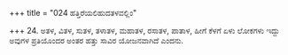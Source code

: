 +++
title = "024 ಹತ್ತಿರೆಯಲಿಹುದತಳವಲ್ಲಿಂ"

+++
24. ಅತಳ, ವಿತಳ, ಸುತಳ, ತಳಾತಳ, ಮಹಾತಳ, ರಸಾತಳ, ಪಾತಾಳ, ಹೀಗೆ ಕೆಳಗೆ ಏಳು ಲೋಕಗಳು ಇದ್ದು ಅವುಗಳ ಪ್ರತಿಯೊಂದರ ಅಂತರ ಹತ್ತು ಸಾವಿರ ಯೋಜನವಾಗಿದೆ ಎಂದನು.
